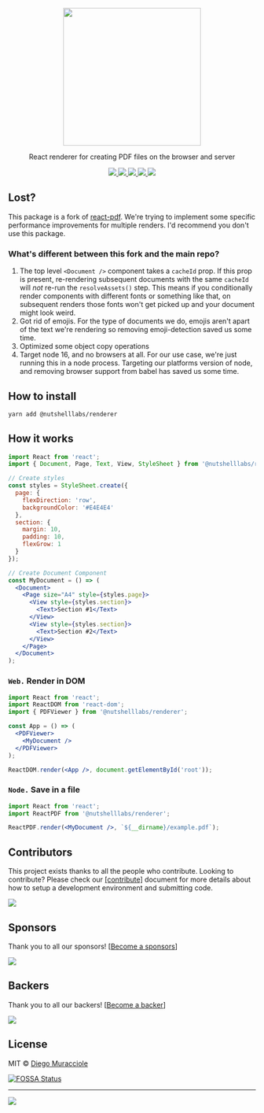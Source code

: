 <p align="center">
  <img src="https://user-images.githubusercontent.com/5600341/27505816-c8bc37aa-587f-11e7-9a86-08a2d081a8b9.png" height="280px">
  <p align="center">React renderer for creating PDF files on the browser and server<p>
  <p align="center">
    <a href="https://www.npmjs.com/package/@nutshelllabs/renderer">
      <img src="https://img.shields.io/npm/v/@nutshelllabs/renderer.svg" />
    </a>
    <a href="https://travis-ci.org/nutshelllabs/react-pdf">
      <img src="https://img.shields.io/travis/nutshelllabs/react-pdf.svg" />
    </a>
    <a href="https://github.com/nutshelllabs/react-pdf/blob/master/LICENSE">
      <img src="https://img.shields.io/github/license/nutshelllabs/react-pdf.svg" />
    </a>
    <a href="https://github.com/prettier/prettier">
      <img src="https://img.shields.io/badge/styled_with-prettier-ff69b4.svg" />
    </a>
    <a href="https://app.fossa.com/projects/git%2Bgithub.com%2Fdiegomura%2Freact-pdf?ref=badge_shield" alt="FOSSA Status"><img src="https://app.fossa.com/api/projects/git%2Bgithub.com%2Fdiegomura%2Freact-pdf.svg?type=shield"/></a>
  </p>
</p>

## Lost?

This package is a fork of [react-pdf](https://github.com/diegomura/react-pdf).  We're trying to implement some specific performance improvements for multiple renders.  I'd recommend you don't use this package.

### What's different between this fork and the main repo?

1. The top level `<Document />` component takes a `cacheId` prop.  If this prop is present, re-rendering subsequent documents with the same `cacheId` will _not_ re-run the `resolveAssets()` step.  This means if you conditionally render components with different fonts or something like that, on subsequent renders those fonts won't get picked up and your document might look weird.
2. Got rid of emojis.  For the type of documents we do, emojis aren't apart of the text we're rendering so removing emoji-detection saved us some time.
3. Optimized some object copy operations
4. Target node 16, and no browsers at all.  For our use case, we're just running this in a node process.  Targeting our platforms version of node, and removing browser support from babel has saved us some time.

## How to install
```sh
yarn add @nutshelllabs/renderer
```

## How it works

```jsx
import React from 'react';
import { Document, Page, Text, View, StyleSheet } from '@nutshelllabs/renderer';

// Create styles
const styles = StyleSheet.create({
  page: {
    flexDirection: 'row',
    backgroundColor: '#E4E4E4'
  },
  section: {
    margin: 10,
    padding: 10,
    flexGrow: 1
  }
});

// Create Document Component
const MyDocument = () => (
  <Document>
    <Page size="A4" style={styles.page}>
      <View style={styles.section}>
        <Text>Section #1</Text>
      </View>
      <View style={styles.section}>
        <Text>Section #2</Text>
      </View>
    </Page>
  </Document>
);
```

### `Web.` Render in DOM
```jsx
import React from 'react';
import ReactDOM from 'react-dom';
import { PDFViewer } from '@nutshelllabs/renderer';

const App = () => (
  <PDFViewer>
    <MyDocument />
  </PDFViewer>
);

ReactDOM.render(<App />, document.getElementById('root'));
```

### `Node.` Save in a file
```jsx
import React from 'react';
import ReactPDF from '@nutshelllabs/renderer';

ReactPDF.render(<MyDocument />, `${__dirname}/example.pdf`);
```

## Contributors

This project exists thanks to all the people who contribute. Looking to contribute? Please check our [[contribute]](https://github.com/nutshelllabs/react-pdf/blob/master/.github/CONTRIBUTING.md) document for more details about how to setup a development environment and submitting code.

<a href="https://github.com/nutshelllabs/react-pdf/blob/master/.github/CONTRIBUTING.md"><img src="https://opencollective.com/react-pdf/contributors.svg?width=890" /></a>

## Sponsors

Thank you to all our sponsors! [[Become a sponsors](https://opencollective.com/react-pdf#sponsors)]

<a href="https://opencollective.com/react-pdf#sponsors" target="_blank"><img src="https://opencollective.com/react-pdf/sponsors.svg?width=890"></a>

## Backers

Thank you to all our backers! [[Become a backer](https://opencollective.com/react-pdf#backer)]

<a href="https://opencollective.com/react-pdf#backers" target="_blank"><img src="https://opencollective.com/react-pdf/backers.svg?width=890"></a>

## License

MIT © [Diego Muracciole](http://github.com/diegomura)

[![FOSSA Status](https://app.fossa.com/api/projects/git%2Bgithub.com%2Fdiegomura%2Freact-pdf.svg?type=large)](https://app.fossa.com/projects/git%2Bgithub.com%2Fdiegomura%2Freact-pdf?ref=badge_large)

---
![](https://img.shields.io/npm/dt/@nutshelllabs/renderer.svg?style=flat)
